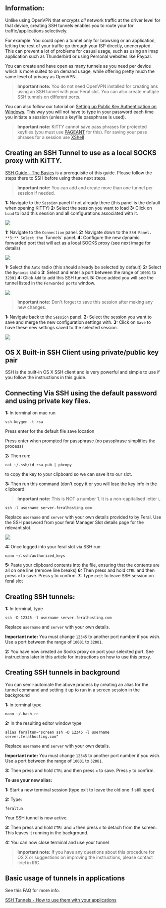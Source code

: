 
Information:
---

Unlike using OpenVPN that encrypts *all* network traffic at the driver level for that device, creating SSH tunnels enables you to route your for traffic/applications selectively. 

For example: You could open a tunnel only for browsing or an application, letting the rest of your traffic go through your ISP directly, unencrypted. This can prevent a lot of problems for casual usage, such as using an imap application such as Thunderbird or using Personal websites like Paypal.

You can create and have open as many tunnels as you need per device which is more suited to on demand usage, while offering pretty much the same level of privacy as OpenVPN.

> **Important note:** You do not need OpenVPN installed for creating ans using an SSH tunnel with your Feral slot. You can also create multiple SSH tunnels on different ports.

You can also follow our tutorial on [Setting up Public Key Authentication on Windows](https://www.feralhosting.com/faq/view?question=13). This way you will not have to type in your password each time you initiate a session (unless a keyfile passphrase is used).

> **Important note:** KiTTY cannot save pass phrases for protected keyfiles (you must use [PAGEANT](https://www.feralhosting.com/faq/view?question=241) for this). For saving your pass phrases for a session use [XShell](https://www.feralhosting.com/faq/view?question=238)

Creating an SSH Tunnel to use as a local SOCKS proxy with KiTTY.
---

[SSH Guide - The Basics](https://www.feralhosting.com/faq/view?question=12) is a prerequisite of this guide. Please follow the steps there to SSH before using these next steps.

> **Important note:** You can add and create more than one tunnel per session if needed.

**1:** Navigate to the `Session` panel if not already there (this panel is the default when opening KiTTY)
**2:** Select the session you want to load
**3:** Click on `Load` to load this session and all configurations associated with it.

![](https://raw.github.com/feralhosting/feralfilehosting/master/Feral%20Wiki/SSH/Kitty%20-%20SSH%20-%20Private%20Keys%20-%20SSH%20tunnels/10.png)

**1:** Navigate to the `Connection` panel.
**2:** Navigate down to the `SSH Panel.
**3:** Select the `Tunnels` panel.
**4:** Configure the new dynamic forwarded port that will act as a local SOCKS proxy (see next image for details)

![](https://raw.github.com/feralhosting/feralfilehosting/master/Feral%20Wiki/SSH/Kitty%20-%20SSH%20-%20Private%20Keys%20-%20SSH%20tunnels/11.png)

**1:** Select the `Auto` radio (this should already be selected by default)
**2:** Select the `Dynamic` radio
**3:** Select and enter a port between the range of `10001` to `32001`
**4:** Click `Add` to add this SSH tunnel.
**5:** Once added you will see the tunnel listed in the `Forwarded ports` window.

![](https://raw.github.com/feralhosting/feralfilehosting/master/Feral%20Wiki/SSH/Kitty%20-%20SSH%20-%20Private%20Keys%20-%20SSH%20tunnels/12.png)

> **Important note:** Don't forget to save this session after making any new changes.

**1:** Navigate back to the `Session` panel.
**2:** Select the session you want to save and merge the new configuration settings with.
**3:** Click on `Save` to have these new settings saved to the selected session.

![](https://raw.github.com/feralhosting/feralfilehosting/master/Feral%20Wiki/SSH/Kitty%20-%20SSH%20-%20Private%20Keys%20-%20SSH%20tunnels/13.png)

OS X Built-in SSH Client using private/public key pair
---

SSH is the built-in OS X SSH client and is very powerful and simple to use if you follow the instructions in this guide.

Connecting Via SSH using the default password and using private key files.
---

**1:** In terminal on mac run

~~~
ssh-keygen -t rsa
~~~

Press enter for the default file save location

Press enter when prompted for passphrase (no passphrase simplifies the process)
   
**2:** Then run:

~~~
cat ~/.ssh/id_rsa.pub | pbcopy
~~~

to copy the key to your clipboard so we can save it to our slot.

**3:** Then run this command (don't copy it or you will lose the key info in the clipboard:

> **Important note:**  This is NOT a number 1. It is a non-capitalised letter `L`

~~~
ssh -l username server.feralhosting.com
~~~

Replace `username` and  `server` with your own details provided to by Feral. Use the SSH password from your feral Manager Slot details page for the relevant slot.

![](https://raw.github.com/feralhosting/feralfilehosting/master/Feral%20Wiki/0%20Generic/slot_detail_ssh.png)

**4:** Once logged into your feral slot via SSH run:

~~~
nano ~/.ssh/authorized_keys
~~~

**5:** Paste your clipboard contents into the file, ensuring that the contents are all on one line (remove line breaks)
**6:** Then press and hold `CTRL` and then press `x` to save. Press `y` to confirm.
**7:** Type `exit` to leave SSH session on feral slot

Creating SSH tunnels:
---

**1:** In terminal, type 

~~~
ssh -D 12345 -l username server.feralhosting.com
~~~

Replace `username` and `server` with your own details.

**Important note:** You must change `12345` to another port number if you wish. Use a port between the range of `10001` to `32001`.

**2:** You have now created an Socks proxy on port your selected port. See instructions later in this article for instructions on how to use this proxy.

Creating SSH tunnels in background
---

You can semi-automate the above process by creating an alias for the tunnel command and setting it up to run in a screen session in the background

**1:** in terminal type 

~~~
nano ~/.bash_rc
~~~

**2:** In the resulting  editor window type 

~~~
alias feraltun="screen ssh -D 12345 -l username server.feralhosting.com"
~~~

Replace `username` and `server` with your own details.

**Important note:** You must change `12345` to another port number if you wish. Use a port between the range of `10001` to `32001`.

**3:** Then press and hold `CTRL` and then press `x` to save. Press `y` to confirm.

**To use your new alias:**

**1:** Start a new terminal session (type exit to leave the old one if still open)

**2:** Type:

~~~
feraltun
~~~

Your SSH tunnel is now active.

**3:** Then press and hold `CTRL` and `a` then press `d` to detach from the screen. This leaves it running in the background.

**4:** You can now close terminal and use your tunnel

> **Important note:**  If you have any questions about this procedure for OS X or suggestions on improving the instructions, please contact liriel in IRC.

Basic usage of tunnels in applications
---

See this FAQ for more info.

[SSH Tunnels - How to use them with your applications](https://www.feralhosting.com/faq/view?question=242)



